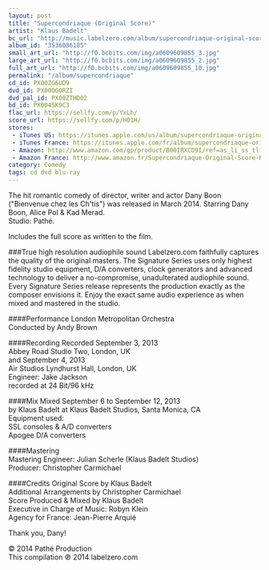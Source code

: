 ```yaml
---
layout: post
title: "Supercondriaque (Original Score)"
artist: "Klaus Badelt"
bc_url: "http://music.labelzero.com/album/supercondriaque-original-score"
album_id: "3536086185"
small_art_url: "http://f0.bcbits.com/img/a0609609855_3.jpg"
large_art_url: "http://f0.bcbits.com/img/a0609609855_2.jpg"
full_art_url: "http://f0.bcbits.com/img/a0609609855_10.jpg"
permalink: "/album/supercondriaque"
cd_id: PX00ZG6UD9
dvd_id: PX00OG0RZI
dvd_pal_id: PX00ZTHD02
bd_id: PX004SK9C3
flac_url: https://sellfy.com/p/YxLh/
score_url: https://sellfy.com/p/H01H/
stores:
 - iTunes US: https://itunes.apple.com/us/album/supercondriaque-original-score/id830778910?uo=4&at=11lmv4
 - iTunes France: https://itunes.apple.com/fr/album/supercondriaque-original-score/id830778910?uo=4&at=11lmv4
 - Amazon: http://www.amazon.com/gp/product/B00IRXCD9I/ref=as_li_ss_tl?ie=UTF8&camp=1789&creative=390957&creativeASIN=B00IRXCD9I&linkCode=as2&tag=labelzerocom-20
 - Amazon France: http://www.amazon.fr/Supercondriaque-Original-Score-Klaus-Badelt/dp/B00IRW2ZC4/tag=labelzerocom-20
category: Comedy
tags: cd dvd blu-ray
---
```

The hit romantic comedy of director, writer and actor Dany Boon ("Bienvenue chez les Ch'tis") was released in March 2014.
Starring Dany Boon, Alice Pol &amp; Kad Merad.  
Studio: Pathé.

Includes the full score as written to the film.

###True high resolution audiophile sound 
Labelzero.com faithfully captures the quality of the original masters. The Signature Series uses only highest fidelity studio equipment, D/A converters, clock generators and advanced technology to deliver a no-compromise, unadulterated audiophile sound. Every Signature Series release represents the production exactly as the composer envisions it. Enjoy the exact same audio experience as when mixed and mastered in the studio.

####Performance
London Metropolitan Orchestra  
Conducted by Andy Brown

####Recording
Recorded September 3, 2013  
Abbey Road Studio Two, London, UK  
and September 4, 2013  
Air Studios Lyndhurst Hall, London, UK  
Engineer: Jake Jackson  
recorded at 24 Bit/96 kHz  


####Mix
Mixed September 6 to September 12, 2013  
by Klaus Badelt at Klaus Badelt Studios, Santa Monica, CA  
Equipment used:  
SSL consoles & A/D converters  
Apogee D/A converters  

####Mastering  
Mastering Engineer: Julian Scherle (Klaus Badelt Studios)  
Producer: Christopher Carmichael

####Credits
Original Score by Klaus Badelt  
Additional Arrangements by Christopher Carmichael  
Score Produced & Mixed by Klaus Badelt  
Executive in Charge of Music: Robyn Klein  
Agency for France: Jean-Pierre Arquié

Thank you, Dany!

© 2014 Path&eacute; Production  
This compilation &#x2117; 2014 labelzero.com

